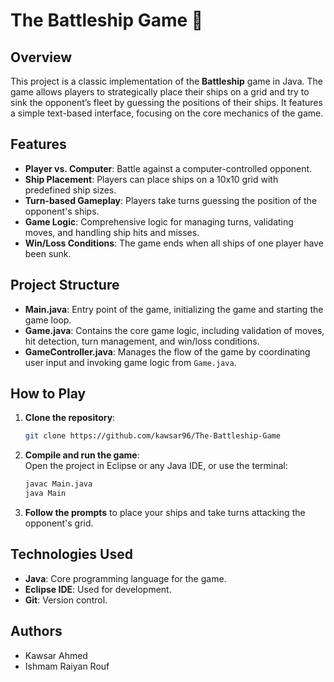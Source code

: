 # The Battleship Game 🎯

## Overview
This project is a classic implementation of the **Battleship** game in Java. The game allows players to strategically place their ships on a grid and try to sink the opponent’s fleet by guessing the positions of their ships. It features a simple text-based interface, focusing on the core mechanics of the game.

## Features
- **Player vs. Computer**: Battle against a computer-controlled opponent.
- **Ship Placement**: Players can place ships on a 10x10 grid with predefined ship sizes.
- **Turn-based Gameplay**: Players take turns guessing the position of the opponent's ships.
- **Game Logic**: Comprehensive logic for managing turns, validating moves, and handling ship hits and misses.
- **Win/Loss Conditions**: The game ends when all ships of one player have been sunk.

## Project Structure
- **Main.java**: Entry point of the game, initializing the game and starting the game loop.
- **Game.java**: Contains the core game logic, including validation of moves, hit detection, turn management, and win/loss conditions.
- **GameController.java**: Manages the flow of the game by coordinating user input and invoking game logic from `Game.java`.

## How to Play
1. **Clone the repository**:
   ```bash
   git clone https://github.com/kawsar96/The-Battleship-Game
   
2. **Compile and run the game**:   
Open the project in Eclipse or any Java IDE, or use the terminal:
   ```bash
   javac Main.java
   java Main

3. **Follow the prompts** to place your ships and take turns attacking the opponent's grid.
   
## Technologies Used

- **Java**: Core programming language for the game.
- **Eclipse IDE**: Used for development.
- **Git**: Version control.

## Authors

- Kawsar Ahmed
- Ishmam Raiyan Rouf
